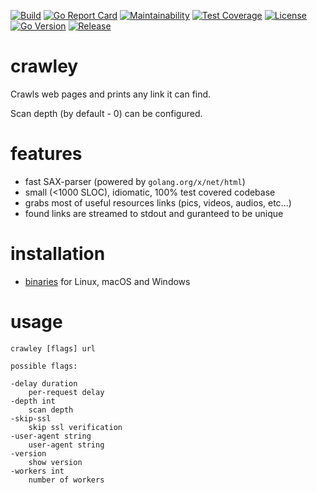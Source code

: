 [![Build](https://github.com/s0rg/crawley/workflows/ci/badge.svg)](https://github.com/s0rg/crawley/actions?query=workflow%3Aci)
[![Go Report Card](https://goreportcard.com/badge/github.com/s0rg/crawley)](https://goreportcard.com/report/github.com/s0rg/crawley)
[![Maintainability](https://api.codeclimate.com/v1/badges/6542cd90a6c665e4202e/maintainability)](https://codeclimate.com/github/s0rg/crawley/maintainability)
[![Test Coverage](https://api.codeclimate.com/v1/badges/e1c002df2b4571e01537/test_coverage)](https://codeclimate.com/github/s0rg/crawley/test_coverage)
[![License](https://img.shields.io/badge/license-MIT%20License-blue.svg)](https://github.com/s0rg/crawley/blob/main/LICENSE)
[![Go Version](https://img.shields.io/github/go-mod/go-version/s0rg/crawley)](go.mod)
[![Release](https://img.shields.io/github/v/release/s0rg/crawley)](https://github.com/s0rg/crawley/releases/latest)

# crawley

Crawls web pages and prints any link it can find.

Scan depth (by default - 0) can be configured.

# features

- fast SAX-parser (powered by `golang.org/x/net/html`)
- small (<1000 SLOC), idiomatic, 100% test covered codebase
- grabs most of useful resources links (pics, videos, audios, etc...)
- found links are streamed to stdout and guranteed to be unique

# installation

- [binaries](https://github.com/crawley/releases) for Linux, macOS and Windows

# usage
```
crawley [flags] url

possible flags:

-delay duration
    per-request delay
-depth int
    scan depth
-skip-ssl
    skip ssl verification
-user-agent string
    user-agent string
-version
    show version
-workers int
    number of workers
```
